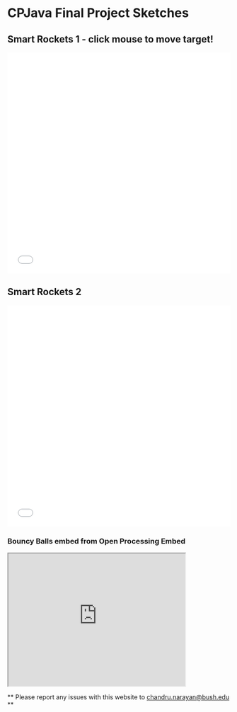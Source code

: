 # CPJava Final Project Sketches

## Smart Rockets 1 - click mouse to move target!
<iframe src="NOC_9_02_SmartRockets_superbasic/" width="100%" height="500" frameborder="0" marginwidth="0" marginheight="0" allowfullscreen></iframe>

## Smart Rockets 2
<iframe src="EvolveFlowField_v4/" width="100%" height="500" frameborder="0" marginwidth="0" marginheight="0" allowfullscreen></iframe>

### Bouncy Balls embed from Open Processing Embed
<iframe src="https://www.openprocessing.org/sketch/948492/embed/" width="400" height="300"></iframe>

** Please report any issues with this website to <chandru.narayan@bush.edu> **


